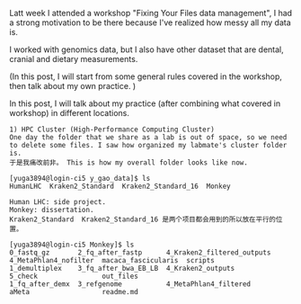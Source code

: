 Latt week I attended a workshop "Fixing Your Files data management", I had a strong motivation to be there because I've realized how messy all my data is. 

I worked with genomics data, but I also have other dataset that are dental, cranial and dietary measurements. 

(In this post, I will start from some general rules covered in the workshop, then talk about my own practice. )

In this post, I will talk about my practice (after combining what covered in workshop) in different locations. 

	1) HPC Cluster (High-Performance Computing Cluster)
	One day the folder that we share as a lab is out of space, so we need to delete some files. I saw how organized my labmate's cluster folder is. 
	于是我痛改前非。 This is how my overall folder looks like now.  
	
	[yuga3894@login-ci5 y_gao_data]$ ls                                                                                    
	HumanLHC  Kraken2_Standard  Kraken2_Standard_16  Monkey
	
	Human LHC: side project. 
	Monkey: dissertation. 
	Kraken2_Standard  Kraken2_Standard_16 是两个项目都会用到的所以放在平行的位置。
 
	[yuga3894@login-ci5 Monkey]$ ls                                                                                        
	0_fastq_gz       2_fq_after_fastp      4_Kraken2_filtered_outputs  4_MetaPhlan4_nofilter  macaca_fascicularis  scripts 
	1_demultiplex    3_fq_after_bwa_EB_LB  4_Kraken2_outputs           5_check                out_files                    
	1_fq_after_demx  3_refgenome           4_MetaPhlan4_filtered       aMeta                  readme.md   
	
